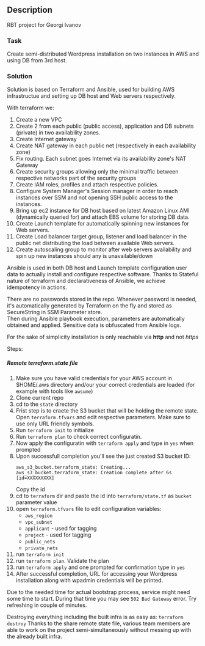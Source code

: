 ## Description
RBT project for Georgi Ivanov

### Task

Create semi-distributed Wordpress installation on two instances in AWS and using DB from 3rd host.

### Solution
Solution is based on Terraform and Ansible, used for building AWS infrastructue and setting up DB host and Web servers respectively.

With terraform we:
1. Create a new VPC
1. Create 2 from each public (public access), application and DB subnets (private) in two availability zones.
1. Create  Internet gateway
1. Create NAT gateway in each public net (respectively in each availability zone)
1. Fix routing. Each subnet goes Internet via its availability zone's NAT Gateway
1. Create security groups allowing only the minimal traffic between respective networks part of the security groups
1. Create IAM roles, profiles and attach respective policies.
1. Configure System Manager's Session manager in order to reach instances over SSM and not opening SSH public access to the instances.
1. Bring up ec2 instance for DB host based on latest Amazon Linux AMI (dynamically queried for) and attach EBS volume for storing DB data.
1. Create Launch template for automatically spinning new instances for Web servers.
1. Create Load balancer target group, listener and load balancer in the public net distributing the load between available Web servers.
1. Create autoscaling group to monitor after web servers availability and spin up new instances should any is unavailable/down


Ansible is used in both DB host and Launch template configuration user data to actually install and configure respective software.
Thanks to Stateful nature of terraform and declarativeness of Ansible, we achieve idempotency in actions.

There are no passwords stored in the repo. Whenever password is needed, it's automatically generated by Terraform on the fly and stored as SecureString in SSM Parameter store.  
Then during Ansible playbook execution, parameters are automatically obtained and applied. Sensitive data is obfuscated from Ansible logs.

For the sake of simplicity installation is only reachable via **http** and not *https*

Steps:
##### Remote terraform.state file
1. Make sure you have valid credentials for your AWS account in $HOME/.aws directory and/our your correct credentials are loaded (for example with tools like `awsume`)
1. Clone current repo
1. cd to the `state` directory
1. Frist step is to craete the S3 bucket that will be holding the remote state. Open `terraform.tfvars` and edit respective parameters. Make sure to use only URL friendly symbols.
1. Run `terraform init` to initialize
1. Run `terraform plan` to check correct configuratin.
1. Now apply the configuratin with `terraform apply` and type in `yes` when prompted
1. Upon successfull completion you'll see the just created S3 bucket ID:
   ```
   aws_s3_bucket.terraform_state: Creating...  
   aws_s3_bucket.terraform_state: Creation complete after 6s [id=XXXXXXXXX]
   ``` 
   Copy the id 
1. cd to `terraform` dir and paste the id into `terraform/state.tf` as `bucket` parameter value
1. open `terraform.tfvars` file to edit configuration variables:
     * `aws_region`
     * `vpc_subnet`
     * `applicant` - used for tagging
     * `project` - used for tagging
     * `public_nets`
     * `private_nets`
1. run `terraform init`
2. run `terraform plan`. Validate the plan
2. run `terraform apply` and one prompted for confirmation type in `yes`
3. After successful completion, URL for accessing your Wordpress installation along with wpadmin credentials will be printed.


Due to the needed time for actual bootstrap process, service might need some time to start. During that time you may see `502 Bad Gateway` error. Try refreshing in couple of minutes.

Destroying everything including the built infra is as easy as:
`terraform destroy`
Thanks to the share remote state file, various team members are able to work on the project semi-simultaneously without messing up with the already built infra.

